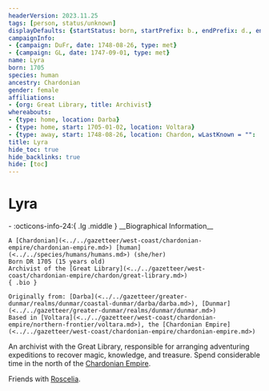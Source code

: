 ```yaml
---
headerVersion: 2023.11.25
tags: [person, status/unknown]
displayDefaults: {startStatus: born, startPrefix: b., endPrefix: d., endStatus: died}
campaignInfo:
- {campaign: DuFr, date: 1748-08-26, type: met}
- {campaign: GL, date: 1747-09-01, type: met}
name: Lyra
born: 1705
species: human
ancestry: Chardonian
gender: female
affiliations:
- {org: Great Library, title: Archivist}
whereabouts:
- {type: home, location: Darba}
- {type: home, start: 1705-01-02, location: Voltara}
- {type: away, start: 1748-08-26, location: Chardon, wLastKnown = "": !!null ''}
title: Lyra
hide_toc: true
hide_backlinks: true
hide: [toc]
---
```

# Lyra
<div class="grid cards ext-narrow-margin ext-one-column" markdown>
- :octicons-info-24:{ .lg .middle } __Biographical Information__

    A [Chardonian](<../../gazetteer/west-coast/chardonian-empire/chardonian-empire.md>) [human](<../../species/humans/humans.md>) (she/her)  
    Born DR 1705 (15 years old)  
    Archivist of the [Great Library](<../../gazetteer/west-coast/chardonian-empire/chardon/great-library.md>)  
    { .bio }

    Originally from: [Darba](<../../gazetteer/greater-dunmar/realms/dunmar/coastal-dunmar/darba/darba.md>), [Dunmar](<../../gazetteer/greater-dunmar/realms/dunmar/dunmar.md>)
    Based in [Voltara](<../../gazetteer/west-coast/chardonian-empire/northern-frontier/voltara.md>), the [Chardonian Empire](<../../gazetteer/west-coast/chardonian-empire/chardonian-empire.md>)
</div>




An archivist with the Great Library, responsible for arranging adventuring expeditions to recover magic, knowledge, and treasure. Spend considerable time in the north of the [Chardonian Empire](<../../gazetteer/west-coast/chardonian-empire/chardonian-empire.md>).

Friends with [Roscelia](<./roscelia.md>).


